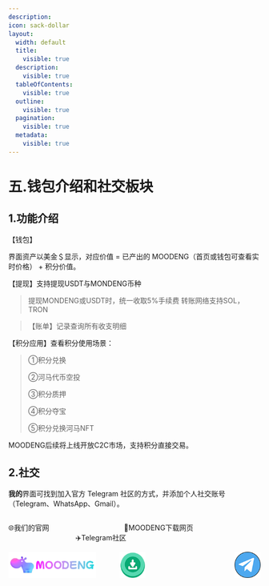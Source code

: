 ```yaml
---
description: 
icon: sack-dollar
layout:
  width: default
  title:
    visible: true
  description:
    visible: true
  tableOfContents:
    visible: true
  outline:
    visible: true
  pagination:
    visible: true
  metadata:
    visible: true
---
```


# 五.钱包介绍和社交板块

1.功能介绍
----------------

【钱包】

界面资产以美金＄显示，对应价值 = 已产出的 MOODENG（首页或钱包可查看实时价格） + 积分价值。

【提现】支持提现USDT与MONDENG币种

> 提现MONDENG或USDT时，统一收取5%手续费
> 转账网络支持SOL，TRON

>  【账单】记录查询所有收支明细


【积分应用】查看积分使用场景：
>
> ①积分兑换
>
> ②河马代币空投
>
> ③积分质押
>
> ④积分夺宝
>
> ⑤积分兑换河马NFT

MOODENG后续将上线开放C2C市场，支持积分直接交易。

2.社交
----------------

**我的**界面可找到加入官方 Telegram 社区的方式，并添加个人社交账号（Telegram、WhatsApp、Gmail）。

<div style="display: flex; justify-content: space-between; width=100%">

<span>🌐我们的官网</span>
&nbsp;&nbsp;&nbsp;&nbsp;&nbsp;&nbsp;&nbsp;&nbsp;&nbsp;&nbsp;&nbsp;&nbsp;&nbsp;&nbsp;&nbsp;&nbsp;&nbsp;&nbsp;&nbsp;&nbsp;&nbsp;&nbsp;&nbsp;&nbsp;&nbsp;&nbsp;&nbsp;&nbsp;&nbsp;&nbsp;&nbsp;&nbsp;&nbsp;&nbsp;&nbsp;&nbsp;&nbsp;<span>🔗MOODENG下载网页</span>
&nbsp;&nbsp;&nbsp;&nbsp;&nbsp;&nbsp;&nbsp;&nbsp;&nbsp;&nbsp;&nbsp;&nbsp;&nbsp;&nbsp;&nbsp;&nbsp;&nbsp;&nbsp;&nbsp;&nbsp;&nbsp;&nbsp;&nbsp;&nbsp;&nbsp;&nbsp;&nbsp;&nbsp;&nbsp;&nbsp;&nbsp;&nbsp;&nbsp;&nbsp;<span>✈️Telegram社区</span>
</div>

<div style="display: flex; justify-content: space-between; width=100%">
<a href="https://reg.moodengsol.me/landing.html"><img src="../.gitbook/assets/u_icon_moodeng.png" style="display: inline" alt="官网"></a>
<span>&nbsp;&nbsp;&nbsp;&nbsp;&nbsp;&nbsp;&nbsp;&nbsp;&nbsp;&nbsp;&nbsp;&nbsp;</span>
<a href="https://reg.moodengsol.me/landing.html"><img src="../.gitbook/assets/down.png" style="display: inline" alt="官网"></a>
<span>&nbsp;&nbsp;&nbsp;&nbsp;&nbsp;&nbsp;&nbsp;&nbsp;&nbsp;&nbsp;&nbsp;&nbsp;&nbsp;&nbsp;&nbsp;&nbsp;&nbsp;&nbsp;&nbsp;&nbsp;&nbsp;&nbsp;&nbsp;&nbsp;&nbsp;&nbsp;&nbsp;&nbsp;&nbsp;&nbsp;&nbsp;&nbsp;&nbsp;&nbsp;&nbsp;&nbsp;&nbsp;&nbsp;&nbsp;&nbsp;&nbsp;&nbsp;&nbsp;&nbsp;&nbsp;</span>
<a href="https://t.me/MOODENG_GlobalGame"><img src="../.gitbook/assets/u_icon_t.png" style="display: inline" alt="官网"></a>
</div>